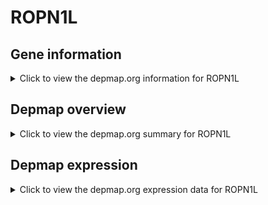 <h1>ROPN1L</h1>

<h2>Gene information</h2>
<details>
  <summary>Click to view the depmap.org information for ROPN1L</summary>
  <iframe src="https://depmap.org/portal/gene/ROPN1L?tab=about" style="border:none;width:100%;height:800px"></iframe>
</details>

<h2>Depmap overview</h2>
<details>
  <summary>Click to view the depmap.org summary for ROPN1L</summary>
  <iframe src="https://depmap.org/portal/gene/ROPN1L?tab=overview" style="border:none;width:100%;height:800px"></iframe>
</details>

<h2>Depmap expression</h2>
<details>
  <summary>Click to view the depmap.org expression data for ROPN1L</summary>
  <iframe src="https://depmap.org/portal/gene/ROPN1L?tab=characterization" style="border:none;width:100%;height:800px"></iframe>
</details>


<!--
<h2>Reactome Pathway diagram</h2>
<details>
  <summary>Click to view Reactome pathway for ROPN1L</summary>
  PNAME
</details>
-->


